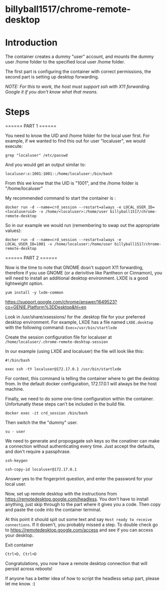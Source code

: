 # billyball1517/chrome-remote-desktop

# Introduction
 
The container creates a dummy "user" account, and mounts the dummy user /home folder to the specified local user /home folder.

The first part is configuring the container with correct permissions, the second part is setting up desktop forwarding.

*NOTE: For this to work, the host must support ssh with X11 forwarding. Google it if you don't know what that means.*

# Steps

======
PART 1
\======

You need to know the UID and /home folder for the local user first. For example, if we wanted to find this out for user "localuser", we would execute:

`grep "localuser" /etc/passwd`

And you would get an output similar to:

`localuser:x:1001:1001::/home/localuser:/bin/bash`

From this we know that the UID is "1001", and the /home folder is "/home/localuser"

My recommended command to start the container is :

`docker run -d --name=crd_session --restart=always -e LOCAL_USER_ID=<localuseruid> -v /home/<localuser>:/home/user billyball1517/chrome-remote-desktop`
 
So in our example we would run (remembering to swap out the appropriate values):

`docker run -d --name=crd_session --restart=always -e LOCAL_USER_ID=1001 -v /home/localuser:/home/user billyball1517/chrome-remote-desktop`

======
PART 2
\======

Now is the time to note that GNOME dosn't support X11 forwarding, therefore if you use GNOME (or a derivitive like Pantheon or Cinnamon), you will need to install an additional desktop environment. LXDE is a good lightweight option.

`yum install -y lxde-common`

https://support.google.com/chrome/answer/1649523?co=GENIE.Platform%3DDesktop&hl=en

Look in /usr/share/xsessions/ for the .desktop file for your preferred desktop environment.
For example, LXDE has a file named `LXDE.desktop` with the following command: `Exec=/usr/bin/startlxde`

Create the session configuration file for localuser at `/home/localuser/.chrome-remote-desktop-session`

In our example (using LXDE and localuser) the file will look like this:

`#!/bin/bash`

`exec ssh -tY localuser@172.17.0.1 /usr/bin/startlxde`

For context, this command is telling the container where to get the desktop from. In the default docker configuration, 172.17.0.1 will always be the host machine.

Finally, we need to do some one-time configuration within the container. Unfortunatly these steps can't be included in the build file.

`docker exec -it crd_session /bin/bash`

Then switch the the "dummy" user.

`su - user`

We need to generate and propogagate ssh keys so the conatiner can make a connection without authenticating every time. Just accept the defaults, and don't require a passphrase.

`ssh-keygen`

`ssh-copy-id localuser@172.17.0.1`

Answer yes to the fingerprint question, and enter the password for your local user.

Now, set up remote desktop with the instructions from https://remotedesktop.google.com/headless. You don't have to install anything, just skip through to the part where it gives you a code. Then copy and paste the code into the container terminal.

At this point it should spit out some text and say `Host ready to receive connections`. If it dosen't, you probably missed a step. To double check go to https://remotedesktop.google.com/access and see if you can access your desktop.

Exit container

`Ctrl+D, Ctrl+D`

Congratulations, you now have a remote desktop connection that will persist across reboots!

If anyone has a better idea of how to script the headless setup part, please let me know. :)
